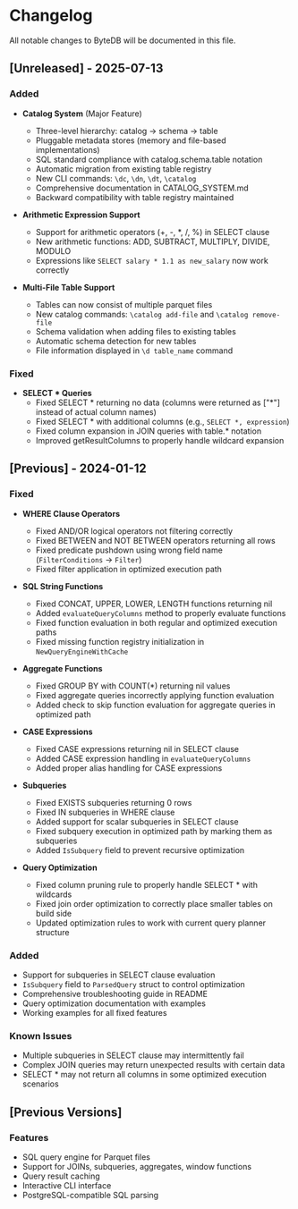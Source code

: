 # Changelog

All notable changes to ByteDB will be documented in this file.

## [Unreleased] - 2025-07-13

### Added
- **Catalog System** (Major Feature)
  - Three-level hierarchy: catalog → schema → table
  - Pluggable metadata stores (memory and file-based implementations)
  - SQL standard compliance with catalog.schema.table notation
  - Automatic migration from existing table registry
  - New CLI commands: `\dc`, `\dn`, `\dt`, `\catalog`
  - Comprehensive documentation in CATALOG_SYSTEM.md
  - Backward compatibility with table registry maintained

- **Arithmetic Expression Support**
  - Support for arithmetic operators (+, -, *, /, %) in SELECT clause
  - New arithmetic functions: ADD, SUBTRACT, MULTIPLY, DIVIDE, MODULO
  - Expressions like `SELECT salary * 1.1 as new_salary` now work correctly

- **Multi-File Table Support**
  - Tables can now consist of multiple parquet files
  - New catalog commands: `\catalog add-file` and `\catalog remove-file`
  - Schema validation when adding files to existing tables
  - Automatic schema detection for new tables
  - File information displayed in `\d table_name` command

### Fixed
- **SELECT * Queries**
  - Fixed SELECT * returning no data (columns were returned as ["*"] instead of actual column names)
  - Fixed SELECT * with additional columns (e.g., `SELECT *, expression`)
  - Fixed column expansion in JOIN queries with table.* notation
  - Improved getResultColumns to properly handle wildcard expansion

## [Previous] - 2024-01-12

### Fixed
- **WHERE Clause Operators**
  - Fixed AND/OR logical operators not filtering correctly
  - Fixed BETWEEN and NOT BETWEEN operators returning all rows
  - Fixed predicate pushdown using wrong field name (`FilterConditions` → `Filter`)
  - Fixed filter application in optimized execution path

- **SQL String Functions**
  - Fixed CONCAT, UPPER, LOWER, LENGTH functions returning nil
  - Added `evaluateQueryColumns` method to properly evaluate functions
  - Fixed function evaluation in both regular and optimized execution paths
  - Fixed missing function registry initialization in `NewQueryEngineWithCache`

- **Aggregate Functions**
  - Fixed GROUP BY with COUNT(*) returning nil values
  - Fixed aggregate queries incorrectly applying function evaluation
  - Added check to skip function evaluation for aggregate queries in optimized path

- **CASE Expressions**
  - Fixed CASE expressions returning nil in SELECT clause
  - Added CASE expression handling in `evaluateQueryColumns`
  - Added proper alias handling for CASE expressions

- **Subqueries**
  - Fixed EXISTS subqueries returning 0 rows
  - Fixed IN subqueries in WHERE clause
  - Added support for scalar subqueries in SELECT clause
  - Fixed subquery execution in optimized path by marking them as subqueries
  - Added `IsSubquery` field to prevent recursive optimization

- **Query Optimization**
  - Fixed column pruning rule to properly handle SELECT * with wildcards
  - Fixed join order optimization to correctly place smaller tables on build side
  - Updated optimization rules to work with current query planner structure

### Added
- Support for subqueries in SELECT clause evaluation
- `IsSubquery` field to `ParsedQuery` struct to control optimization
- Comprehensive troubleshooting guide in README
- Query optimization documentation with examples
- Working examples for all fixed features

### Known Issues
- Multiple subqueries in SELECT clause may intermittently fail
- Complex JOIN queries may return unexpected results with certain data
- SELECT * may not return all columns in some optimized execution scenarios

## [Previous Versions]

### Features
- SQL query engine for Parquet files
- Support for JOINs, subqueries, aggregates, window functions
- Query result caching
- Interactive CLI interface
- PostgreSQL-compatible SQL parsing
